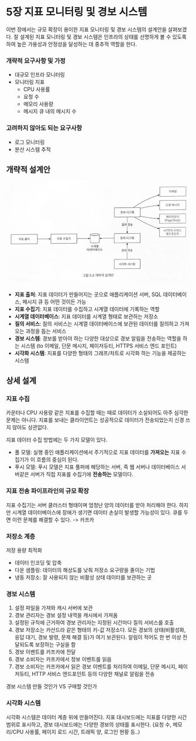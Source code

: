 # 5장 지표 모니터링 및 경보 시스템

이번 장에서는 규모 확장이 용이한 지표 모니터링 및 경보 시스템의 설계안을 살펴보겠다. 
잘 설계된 지표 모니터링 및 경보 시스템은 인프라의 상태를 선명하게 볼 수 있도록 하여 높은 가용성과 안정성을 달성하는 데 중추적 역할을 한다.

### 개략적 요구사항 및 가정
- 대규모 인프라 모니터링
- 모니터링 지표
  - CPU 사용률
  - 요청 수
  - 메모리 사용량
  - 메시지 큐 내의 메시지 수

### 고려하지 않아도 되는 요구사항
- 로그 모니터링
- 분산 시스템 추적

## 개략적 설계안

![img.png](img/5장_개략적_설계안.png)

- **지표 출처**: 지표 데이터가 만들어지는 곳으로 애플리케이션 서버, SQL 데이터베이스, 메시지 큐 등 어떤 것이든 가능
- **지표 수집기**: 지표 데이터를 수집하고 시계열 데이터에 기록하는 역할
- **시계열 데이터베이스**: 지표 데이터를 시계열 형태로 보관하는 저장소
- **질의 서비스**: 질의 서비스는 시계열 데이터베이스에 보관된 데이터를 질의하고 가져오는 과정을 돕는 서비스
- **경보 시스템**: 경보를 받아야 하는 다양한 대상으로 경보 알림을 전송하는 역할을 하는 시스템 (to 이메일, 단문 메시지, 페이저듀티, HTTPS 서비스 엔드 포인트)
- **시각화 시스템**: 지표를 다양한 형태의 그래프/차트로 시각화 하는 기능을 제공하는 시스템

## 상세 설계

### 지표 수집
카운터나 CPU 사용량 같은 지표를 수집할 때는 때로 데이터가 소실되어도 아주 심각한 문제는 아니다. 
지표를 보내는 클라이언트는 성공적으로 데이터가 전송되었는지 신경 쓰지 않아도 상관없다.

지표 데이터 수집 방법에는 두 가지 모델이 있다.

- 풀 모델: 실행 중인 애플리케이션에서 주기적으로 지표 데이터를 **가져오는** 지표 수집기가 이 흐름의 중심이 된다.
- 푸시 모델: 푸시 모델은 지표 풀퍼에 해당하는 서버, 즉 웹 서버나 데이터베이스 서버같은 서버가 직접 지표를 수집기에 **전송하는** 모델이다.

### 지표 전송 파이프라인의 규모 확장
지표 수집기는 서버 클러스터 형태이며 엄청난 양의 데이터를 받아 처리해야 한다. 
하지만 시계열 데이터베이스에 장애가 생기면 데이터 손실이 발생할 가능성이 있다. 큐를 두면 이런 문제를 해결할 수 있다. -> 카프카

### 저장소 계층
저장 용량 최적화
- 데이터 인코딩 및 압축
- 다운 샘플링: 데이터의 해상도를 낮춰 저장소 요구량을 줄이는 기법
- 냉동 저장소: 잘 사용되지 않는 비활성 상태 데이터를 보관하는 곳

### 경보 시스템
1. 설정 파일을 가져와 캐시 서버에 보관
2. 경보 관리자는 경보 설정 내역을 캐시에서 가져옴
3. 설정된 규칙에 근거하여 경보 관리자는 지정된 시간마다 질의 서비스를 호출
4. 경보 저장소는 카산드라 같은 형태의 키-값 저장소다. 모든 경보의 상태(비활성화, 응답 대기, 경보 발령, 문제 해결 등)가 여기 보관된다. 알림이 적어도 한 번 이상 전달되도록 보장하는 구실을 함
5. 경보 이벤트를 카프카에 전달
6. 경보 소비자는 카프카에서 정보 이벤트를 읽음
7. 경보 소비자는 카프카에서 읽은 경보 이벤트를 처리하여 이메일, 단문 메시지, 페이저듀티, HTTP 서비스 엔드포인트 등의 다양한 채널로 알림을 전송

경보 시스템 만들 것인가 VS 구매할 것인가 

### 시각화 시스템
시각화 시스템은 데이터 계층 위에 만들어진다. 지표 대시보드에는 지표를 다양한 시간 범위로 표시하고, 경보 대시보드에는 다양한 경보의 상태를 표시한다. (요청 수, 메모리/CPU 사용률, 페이지 로드 시간, 트래픽 양, 로그인 현황 등..)